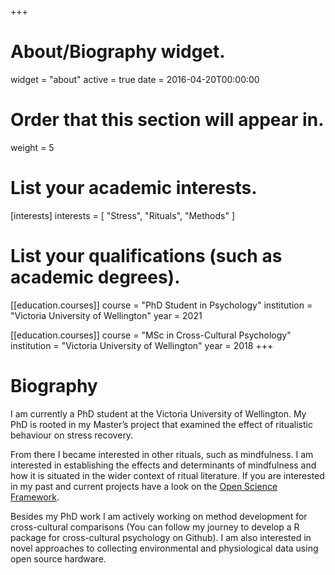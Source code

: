 +++
# About/Biography widget.
widget = "about"
active = true
date = 2016-04-20T00:00:00

# Order that this section will appear in.
weight = 5

# List your academic interests.
[interests]
  interests = [
    "Stress",
    "Rituals",
    "Methods"
  ]

# List your qualifications (such as academic degrees).
[[education.courses]]
  course = "PhD Student in Psychology"
  institution = "Victoria University of Wellington"
  year = 2021

[[education.courses]]
  course = "MSc in Cross-Cultural Psychology"
  institution = "Victoria University of Wellington"
  year = 2018
+++

# Biography

I am currently a PhD student at the Victoria University of Wellington. My PhD is rooted in my Master’s project that examined the effect of ritualistic behaviour on stress recovery.

From there I became interested in other rituals, such as mindfulness. I am interested in establishing the effects and determinants of mindfulness and how it is situated in the wider context of ritual literature. If you are interested in my past and current projects have a look on the [Open Science Framework](https://osf.io/jw7qh/).

Besides my PhD work I am actively working on method development for cross-cultural comparisons (You can follow my journey to develop a R package for cross-cultural psychology on Github). I am also interested in novel approaches to collecting environmental and physiological data using open source hardware. 
